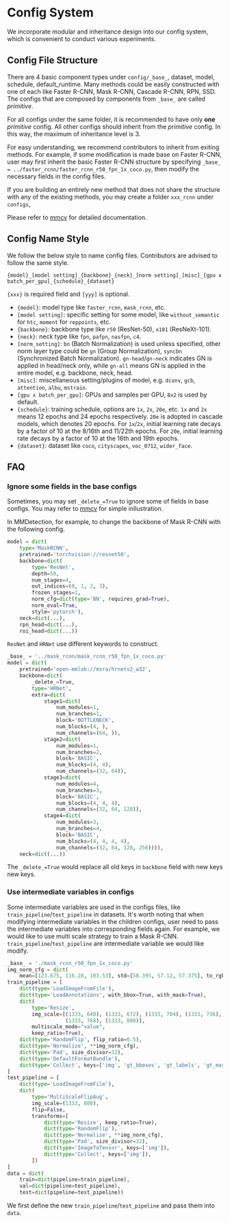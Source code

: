 # Config System
We incorporate modular and inheritance design into our config system, which is convenient to conduct various experiments.

## Config File Structure

There are 4 basic component types under `config/_base_`, dataset, model, schedule, default_runtime.
Many methods could be easily constructed with one of each like Faster R-CNN, Mask R-CNN, Cascade R-CNN, RPN, SSD.
The configs that are composed by components from `_base_` are called _primitive_.

For all configs under the same folder, it is recommended to have only **one** _primitive_ config. All other configs should inherit from the _primitive_ config. In this way, the maximum of inheritance level is 3.

For easy understanding, we recommend contributors to inherit from exiting methods.
For example, if some modification is made base on Faster R-CNN, user may first inherit the basic Faster R-CNN structure by specifying `_base_ = ../faster_rcnn/faster_rcnn_r50_fpn_1x_coco.py`, then modify the necessary fields in the config files.

If you are building an entirely new method that does not share the structure with any of the existing methods, you may create a folder `xxx_rcnn` under `configs`,

Please refer to [mmcv](https://mmcv.readthedocs.io/en/latest/utils.html#config) for detailed documentation.

## Config Name Style

We follow the below style to name config files. Contributors are advised to follow the same style.

```
{model}_[model setting]_{backbone}_{neck}_[norm setting]_[misc]_[gpu x batch_per_gpu]_{schedule}_{dataset}
```

`{xxx}` is required field and `[yyy]` is optional.

- `{model}`: model type like `faster_rcnn`, `mask_rcnn`, etc.
- `[model setting]`: specific setting for some model, like `without_semantic` for `htc`, `moment` for `reppoints`, etc.
- `{backbone}`: backbone type like `r50` (ResNet-50), `x101` (ResNeXt-101).
- `{neck}`: neck type like `fpn`, `pafpn`, `nasfpn`, `c4`.
- `[norm_setting]`: `bn` (Batch Normalization) is used unless specified, other norm layer type could be `gn` (Group Normalization), `syncbn` (Synchronized Batch Normalization).
`gn-head`/`gn-neck` indicates GN is applied in head/neck only, while `gn-all` means GN is applied in the entire model, e.g. backbone, neck, head.
- `[misc]`: miscellaneous setting/plugins of model, e.g. `dconv`, `gcb`, `attention`, `albu`, `mstrain`.
- `[gpu x batch_per_gpu]`: GPUs and samples per GPU, `8x2` is used by default.
- `{schedule}`: training schedule, options are `1x`, `2x`, `20e`, etc.
`1x` and `2x` means 12 epochs and 24 epochs respectively.
`20e` is adopted in cascade models, which denotes 20 epochs.
For `1x`/`2x`, initial learning rate decays by a factor of 10 at the 8/16th and 11/22th epochs.
For `20e`, initial learning rate decays by a factor of 10 at the 16th and 19th epochs.
- `{dataset}`: dataset like `coco`, `cityscapes`, `voc_0712`, `wider_face`.

## FAQ

### Ignore some fields in the base configs

Sometimes, you may set `_delete_=True` to ignore some of fields in base configs.
You may refer to [mmcv](https://mmcv.readthedocs.io/en/latest/utils.html#inherit-from-base-config-with-ignored-fields) for simple inllustration.

In MMDetection, for example, to change the backbone of Mask R-CNN with the following config.

```python
model = dict(
    type='MaskRCNN',
    pretrained='torchvision://resnet50',
    backbone=dict(
        type='ResNet',
        depth=50,
        num_stages=4,
        out_indices=(0, 1, 2, 3),
        frozen_stages=1,
        norm_cfg=dict(type='BN', requires_grad=True),
        norm_eval=True,
        style='pytorch'),
    neck=dict(...),
    rpn_head=dict(...),
    roi_head=dict(...))
```

`ResNet` and `HRNet` use different keywords to construct.

```python
_base_ = '../mask_rcnn/mask_rcnn_r50_fpn_1x_coco.py'
model = dict(
    pretrained='open-mmlab://msra/hrnetv2_w32',
    backbone=dict(
        _delete_=True,
        type='HRNet',
        extra=dict(
            stage1=dict(
                num_modules=1,
                num_branches=1,
                block='BOTTLENECK',
                num_blocks=(4, ),
                num_channels=(64, )),
            stage2=dict(
                num_modules=1,
                num_branches=2,
                block='BASIC',
                num_blocks=(4, 4),
                num_channels=(32, 64)),
            stage3=dict(
                num_modules=4,
                num_branches=3,
                block='BASIC',
                num_blocks=(4, 4, 4),
                num_channels=(32, 64, 128)),
            stage4=dict(
                num_modules=3,
                num_branches=4,
                block='BASIC',
                num_blocks=(4, 4, 4, 4),
                num_channels=(32, 64, 128, 256)))),
    neck=dict(...))
```

The `_delete_=True` would replace all old keys in `backbone` field with new keys new keys.

### Use intermediate variables in configs

Some intermediate variables are used in the configs files, like `train_pipeline`/`test_pipeline` in datasets.
It's worth noting that when modifying intermediate variables in the children configs, user need to pass the intermediate variables into corresponding fields again.
For example, we would like to use multi scale strategy to train a Mask R-CNN. `train_pipeline`/`test_pipeline` are intermediate variable we would like modify.
```python
_base_ = './mask_rcnn_r50_fpn_1x_coco.py'
img_norm_cfg = dict(
    mean=[123.675, 116.28, 103.53], std=[58.395, 57.12, 57.375], to_rgb=True)
train_pipeline = [
    dict(type='LoadImageFromFile'),
    dict(type='LoadAnnotations', with_bbox=True, with_mask=True),
    dict(
        type='Resize',
        img_scale=[(1333, 640), (1333, 672), (1333, 704), (1333, 736),
                   (1333, 768), (1333, 800)],
        multiscale_mode="value",
        keep_ratio=True),
    dict(type='RandomFlip', flip_ratio=0.5),
    dict(type='Normalize', **img_norm_cfg),
    dict(type='Pad', size_divisor=32),
    dict(type='DefaultFormatBundle'),
    dict(type='Collect', keys=['img', 'gt_bboxes', 'gt_labels', 'gt_masks']),
]
test_pipeline = [
    dict(type='LoadImageFromFile'),
    dict(
        type='MultiScaleFlipAug',
        img_scale=(1333, 800),
        flip=False,
        transforms=[
            dict(type='Resize', keep_ratio=True),
            dict(type='RandomFlip'),
            dict(type='Normalize', **img_norm_cfg),
            dict(type='Pad', size_divisor=32),
            dict(type='ImageToTensor', keys=['img']),
            dict(type='Collect', keys=['img']),
        ])
]
data = dict(
    train=dict(pipeline=train_pipeline),
    val=dict(pipeline=test_pipeline),
    test=dict(pipeline=test_pipeline))
```
We first define the new `train_pipeline`/`test_pipeline` and pass them into `data`.
